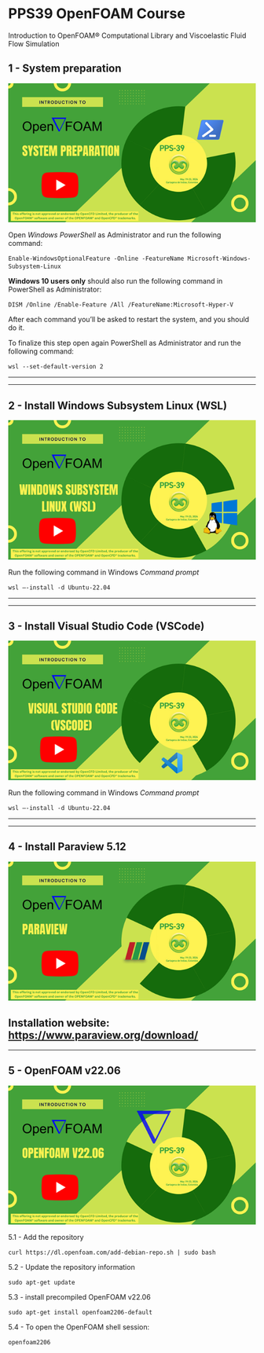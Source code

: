 # PPS39 OpenFOAM Course
Introduction to OpenFOAM® Computational Library and Viscoelastic Fluid Flow Simulation


## 1 - System preparation

[![System Setup](images/1.png)](http://www.youtube.com/watch?v=-UVMnzBTUXg "System preparation")

Open *Windows PowerShell* as Administrator and run the following command:
```console
Enable-WindowsOptionalFeature -Online -FeatureName Microsoft-Windows-Subsystem-Linux
```
**Windows 10 users only** should also run the following command in PowerShell as Administrator:
```console
DISM /Online /Enable-Feature /All /FeatureName:Microsoft-Hyper-V
```

After each command you’ll be asked to restart the system, and you should do it.

To finalize this step open again PowerShell as Administrator and run the following command:
```console
wsl --set-default-version 2
```
---
---
## 2 - Install Windows Subsystem Linux (WSL)

[![System Setup](images/2.png)](http://www.youtube.com/watch?v=-UVMnzBTUXg "System preparation")

Run the following command in Windows *Command prompt*
```console
wsl –-install -d Ubuntu-22.04
```
---
---
## 3 - Install Visual Studio Code (VSCode)

[![System Setup](images/3.png)](http://www.youtube.com/watch?v=-UVMnzBTUXg "System preparation")

Run the following command in Windows *Command prompt*
```console
wsl –-install -d Ubuntu-22.04
```
---
---
## 4 - Install Paraview 5.12

[![System Setup](images/4.png)](http://www.youtube.com/watch?v=-UVMnzBTUXg "System preparation")

Installation website: https://www.paraview.org/download/
---
---
## 5 - OpenFOAM v22.06

[![System Setup](images/5.png)](http://www.youtube.com/watch?v=-UVMnzBTUXg "System preparation")

5.1 - Add the repository
```console
curl https://dl.openfoam.com/add-debian-repo.sh | sudo bash
```

5.2 - Update the repository information
```console
sudo apt-get update
```

5.3 - install precompiled OpenFOAM v22.06
```console
sudo apt-get install openfoam2206-default
```

5.4 - To open the OpenFOAM shell session:
```console
openfoam2206
```